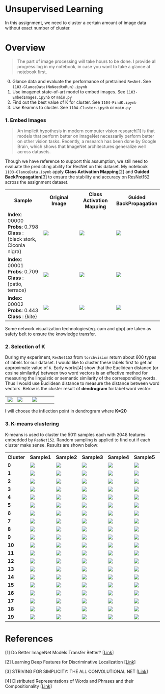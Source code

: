 # Unsupervised Learning

In this assignment, we need to cluster a certain amount of image data without exact number of cluster.


# Overview
> The part of image processing will take hours to be done. I provide all progress log in my notebook, in case you want to take a glance at notebook first.

0. Glance data and evaluate the performance of pretrained `ResNet`. See `1103-GlanceData(NoNeedtoRun).ipynb`
1. Use imagenet state-of-art model to embed images. See `1103-EmbedImages.ipynb` or `main.py`
2. Find out the best value of K for cluster. See `1104-FindK.ipynb`
3. Use Keamns to cluster. See `1104-Cluster.ipynb` or `main.py`



### 1. Embed Images
> An implicit hypothesis in modern computer vision research[1] is that models that perform better on ImageNet necessarily perform better on other vision tasks. 
Recently, a research has been done by Google Brain, which shows that ImageNet architectures generalize well across datasets. 

Though we have reference to support this assumption, we still need to evaluate the predicting ability for ResNet on this dataset.
My notebook `1103-GlanceData.ipynb` apply **Class Activation Mapping**[2] and **Guided BackPropagation**[3] to ensure the stability and accuracy on ResNet152 across the assignment dataset.

<table border=0 >
    <tbody>
        <tr>
            <th align="center" valign="center">  <b>Sample</b> </th>
            <th align="center" valign="center"> <b>Original Image</b></th>
            <th align="center" valign="center"> <b>Class Activation Mapping</b></th>
            <th align="center" valign="center"> <b>Guided BackPropagation</b></th>
        </tr>
        <tr>
            <td align="left" valign="center" width="25%">  <b>Index</b>: 00000 <br />   <b>Probs</b>: 0.798<br />   <b>Class </b>: {black stork, Ciconia nigra}  </td>
            <td width="25%"> <img src="https://github.com/sysu-zjw/MSBD-2018Fall/blob/master/img/5002A3_00000.jpg"> </td>
            <td width="25%"> <img src="https://github.com/sysu-zjw/MSBD-2018Fall/blob/master/img/5002A3_00000_cam.png"> </td>
            <td width="25%"> <img src="https://github.com/sysu-zjw/MSBD-2018Fall/blob/master/img/5002A3_00000_gbp.png"> </td>
        </tr>
        <tr>
            <td align="left" valign="center" width="25%">  <b>Index</b>: 00001 <br />   <b>Probs</b>: 0.709<br />   <b>Class </b>: {patio, terrace}  </td>
            <td width="25%"> <img src="https://github.com/sysu-zjw/MSBD-2018Fall/blob/master/img/5002A3_00001.jpg"> </td>
            <td width="25%"> <img src="https://github.com/sysu-zjw/MSBD-2018Fall/blob/master/img/5002A3_00001_cam.png"> </td>
            <td width="25%"> <img src="https://github.com/sysu-zjw/MSBD-2018Fall/blob/master/img/5002A3_00001_gbp.png"> </td>
        </tr>
        <tr>
            <td align="left" valign="center" width="25%">  <b>Index</b>: 00002 <br />   <b>Probs</b>: 0.443<br />   <b>Class </b>: {kite}  </td>
            <td width="25%"> <img src="https://github.com/sysu-zjw/MSBD-2018Fall/blob/master/img/5002A3_00002.jpg"> </td>
            <td width="25%"> <img src="https://github.com/sysu-zjw/MSBD-2018Fall/blob/master/img/5002A3_00002_cam.png"> </td>
            <td width="25%"> <img src="https://github.com/sysu-zjw/MSBD-2018Fall/blob/master/img/5002A3_00002_gbp.png"> </td>
        </tr>
    </tbody>
</table>


Some network visualization technologies(eg. cam and gbp) are taken as safety belt to ensure the knowledge transfer.


### 2. Selection of K
During my experiment, `ResNet152` from `torchvision` return about 600 types of labels for our dataset. I would like to cluster these labels first to get an approximate value of `K`. Early works[4] show that the Euclidean distance (or cosine similarity) between two word vectors is an effective method for measuring the linguistic or semantic similarity of the corresponding words. Thus I would use Euclidean distance to measure the distance between word vectors. Below is the cluster result of **dendrogram** for label word vector: 

<table border=0 >
    <tbody>
        <tr>
            <td width="20%" > <img src="https://github.com/sysu-zjw/MSBD-2018Fall/blob/master/img/5002A3_Dendrogram500.png"> </td>
            <td width="30%"> <img src="https://github.com/sysu-zjw/MSBD-2018Fall/blob/master/img/5002A3_Dendrogram200.png"> </td>
            <td width="50%"> <img src="https://github.com/sysu-zjw/MSBD-2018Fall/blob/master/img/5002A3_Dendrogram100.png"> </td>
        </tr>
    </tbody>
</table>

I will choose the inflection point in dendrogram where **K=20**

### 3. K-means clustering
K-means is used to cluster the 5011 samples each with 2048 features embedded by `ResNet152`. 
Random sampling is applied to find out if each cluster make sense. Results are shown below:

<table border=0 >
    <tbody>
        <tr>
            <th align="center" valign="center" width="10%">  <b>Cluster</b> </th>
            <th align="center" valign="center" width="15%"> <b>Sample1</b></th>
            <th align="center" valign="center" width="15%"> <b>Sample2</b></th>
            <th align="center" valign="center" width="15%"> <b>Sample3</b></th>
            <th align="center" valign="center" width="15%"> <b>Sample4</b></th>
            <th align="center" valign="center" width="15%"> <b>Sample5</b></th>
            <th align="center" valign="center" width="15%"> <b>Interpret</b></th>
        </tr>
        <tr>
            <td align="left" valign="center" width="10%">  <b> 0 </b>
            <td width="15%" > <img src="https://github.com/sysu-zjw/MSBD-2018Fall/blob/master/img/5002A3/5002A3_label0_Image2060.jpg"> </td>
            <td width="15%" > <img src="https://github.com/sysu-zjw/MSBD-2018Fall/blob/master/img/5002A3/5002A3_label0_Image2579.jpg"> </td>
            <td width="15%" > <img src="https://github.com/sysu-zjw/MSBD-2018Fall/blob/master/img/5002A3/5002A3_label0_Image3264.jpg"> </td>
            <td width="15%"> <img src="https://github.com/sysu-zjw/MSBD-2018Fall/blob/master/img/5002A3/5002A3_label0_Image4673.jpg"> </td>
            <td width="15%"> <img src="https://github.com/sysu-zjw/MSBD-2018Fall/blob/master/img/5002A3/5002A3_label0_Image1248.jpg"> </td>
            <td align="left" valign="center" width="15%">  <b> Horse </b>
        </tr>
        <tr>
            <td align="left" valign="center" width="10%">  <b> 1 </b>
            <td width="15%" > <img src="https://github.com/sysu-zjw/MSBD-2018Fall/blob/master/img/5002A3/5002A3_label1_Image3706.jpg"> </td>
            <td width="15%" > <img src="https://github.com/sysu-zjw/MSBD-2018Fall/blob/master/img/5002A3/5002A3_label1_Image4938.jpg"> </td>
            <td width="15%" > <img src="https://github.com/sysu-zjw/MSBD-2018Fall/blob/master/img/5002A3/5002A3_label1_Image1311.jpg"> </td>
            <td width="15%"> <img src="https://github.com/sysu-zjw/MSBD-2018Fall/blob/master/img/5002A3/5002A3_label1_Image1164.jpg"> </td>
            <td width="15%"> <img src="https://github.com/sysu-zjw/MSBD-2018Fall/blob/master/img/5002A3/5002A3_label1_Image1999.jpg"> </td>
            <td align="left" valign="center" width="15%">  <b> Bus </b>
        </tr>
        <tr>
            <td align="left" valign="center" width="10%">  <b> 2 </b>
            <td width="15%" > <img src="https://github.com/sysu-zjw/MSBD-2018Fall/blob/master/img/5002A3/5002A3_label2_Image2677.jpg"> </td>
            <td width="15%" > <img src="https://github.com/sysu-zjw/MSBD-2018Fall/blob/master/img/5002A3/5002A3_label2_Image3504.jpg"> </td>
            <td width="15%" > <img src="https://github.com/sysu-zjw/MSBD-2018Fall/blob/master/img/5002A3/5002A3_label2_Image802.jpg"> </td>
            <td width="15%"> <img src="https://github.com/sysu-zjw/MSBD-2018Fall/blob/master/img/5002A3/5002A3_label2_Image2026.jpg"> </td>
            <td width="15%"> <img src="https://github.com/sysu-zjw/MSBD-2018Fall/blob/master/img/5002A3/5002A3_label2_Image3615.jpg"> </td>
            <td align="left" valign="center" width="15%">  <b> Human </b>
        </tr>
        <tr>
            <td align="left" valign="center" width="10%">  <b> 3 </b>
            <td width="15%" > <img src="https://github.com/sysu-zjw/MSBD-2018Fall/blob/master/img/5002A3/5002A3_label3_Image4852.jpg"> </td>
            <td width="15%" > <img src="https://github.com/sysu-zjw/MSBD-2018Fall/blob/master/img/5002A3/5002A3_label3_Image4297.jpg"> </td>
            <td width="15%" > <img src="https://github.com/sysu-zjw/MSBD-2018Fall/blob/master/img/5002A3/5002A3_label3_Image3100.jpg"> </td>
            <td width="15%"> <img src="https://github.com/sysu-zjw/MSBD-2018Fall/blob/master/img/5002A3/5002A3_label3_Image4053.jpg"> </td>
            <td width="15%"> <img src="https://github.com/sysu-zjw/MSBD-2018Fall/blob/master/img/5002A3/5002A3_label3_Image4270.jpg"> </td>
            <td align="left" valign="center" width="15%">  <b> Plane </b>
        </tr>
                <tr>
            <td align="left" valign="center" width="10%">  <b> 4 </b>
            <td width="15%" > <img src="https://github.com/sysu-zjw/MSBD-2018Fall/blob/master/img/5002A3/5002A3_label4_Image2639.jpg"> </td>
            <td width="15%" > <img src="https://github.com/sysu-zjw/MSBD-2018Fall/blob/master/img/5002A3/5002A3_label4_Image1949.jpg"> </td>
            <td width="15%" > <img src="https://github.com/sysu-zjw/MSBD-2018Fall/blob/master/img/5002A3/5002A3_label4_Image879.jpg"> </td>
            <td width="15%"> <img src="https://github.com/sysu-zjw/MSBD-2018Fall/blob/master/img/5002A3/5002A3_label4_Image4773.jpg"> </td>
            <td width="15%"> <img src="https://github.com/sysu-zjw/MSBD-2018Fall/blob/master/img/5002A3/5002A3_label4_Image4345.jpg"> </td>
            <td align="left" valign="center" width="15%">  <b> Ship </b>
        </tr>
                <tr>
            <td align="left" valign="center" width="10%">  <b> 5 </b>
            <td width="15%" > <img src="https://github.com/sysu-zjw/MSBD-2018Fall/blob/master/img/5002A3/5002A3_label5_Image2028.jpg"> </td>
            <td width="15%" > <img src="https://github.com/sysu-zjw/MSBD-2018Fall/blob/master/img/5002A3/5002A3_label5_Image4614.jpg"> </td>
            <td width="15%" > <img src="https://github.com/sysu-zjw/MSBD-2018Fall/blob/master/img/5002A3/5002A3_label5_Image2051.jpg"> </td>
            <td width="15%"> <img src="https://github.com/sysu-zjw/MSBD-2018Fall/blob/master/img/5002A3/5002A3_label5_Image168.jpg"> </td>
            <td width="15%"> <img src="https://github.com/sysu-zjw/MSBD-2018Fall/blob/master/img/5002A3/5002A3_label5_Image3916.jpg"> </td>
            <td align="left" valign="center" width="15%">  <b> Table </b>
        </tr>
                <tr>
            <td align="left" valign="center" width="10%">  <b> 6 </b>
            <td width="15%" > <img src="https://github.com/sysu-zjw/MSBD-2018Fall/blob/master/img/5002A3/5002A3_label6_Image809.jpg"> </td>
            <td width="15%" > <img src="https://github.com/sysu-zjw/MSBD-2018Fall/blob/master/img/5002A3/5002A3_label6_Image4074.jpg"> </td>
            <td width="15%" > <img src="https://github.com/sysu-zjw/MSBD-2018Fall/blob/master/img/5002A3/5002A3_label6_Image4097.jpg"> </td>
            <td width="15%"> <img src="https://github.com/sysu-zjw/MSBD-2018Fall/blob/master/img/5002A3/5002A3_label6_Image3949.jpg"> </td>
            <td width="15%"> <img src="https://github.com/sysu-zjw/MSBD-2018Fall/blob/master/img/5002A3/5002A3_label6_Image3335.jpg"> </td>
            <td align="left" valign="center" width="15%">  <b> Motorcycle </b>
        </tr>
                        <tr>
            <td align="left" valign="center" width="10%">  <b> 7 </b>
            <td width="15%" > <img src="https://github.com/sysu-zjw/MSBD-2018Fall/blob/master/img/5002A3/5002A3_label7_Image2178.jpg"> </td>
            <td width="15%" > <img src="https://github.com/sysu-zjw/MSBD-2018Fall/blob/master/img/5002A3/5002A3_label7_Image3426.jpg"> </td>
            <td width="15%" > <img src="https://github.com/sysu-zjw/MSBD-2018Fall/blob/master/img/5002A3/5002A3_label7_Image1333.jpg"> </td>
            <td width="15%"> <img src="https://github.com/sysu-zjw/MSBD-2018Fall/blob/master/img/5002A3/5002A3_label7_Image3923.jpg"> </td>
            <td width="15%"> <img src="https://github.com/sysu-zjw/MSBD-2018Fall/blob/master/img/5002A3/5002A3_label7_Image2950.jpg"> </td>
            <td align="left" valign="center" width="15%">  <b> Chair </b>
        </tr>
                        <tr>
            <td align="left" valign="center" width="10%">  <b> 8 </b>
            <td width="15%" > <img src="https://github.com/sysu-zjw/MSBD-2018Fall/blob/master/img/5002A3/5002A3_label8_Image1500.jpg"> </td>
            <td width="15%" > <img src="https://github.com/sysu-zjw/MSBD-2018Fall/blob/master/img/5002A3/5002A3_label8_Image3987.jpg"> </td>
            <td width="15%" > <img src="https://github.com/sysu-zjw/MSBD-2018Fall/blob/master/img/5002A3/5002A3_label8_Image729.jpg"> </td>
            <td width="15%"> <img src="https://github.com/sysu-zjw/MSBD-2018Fall/blob/master/img/5002A3/5002A3_label8_Image4342.jpg"> </td>
            <td width="15%"> <img src="https://github.com/sysu-zjw/MSBD-2018Fall/blob/master/img/5002A3/5002A3_label8_Image79.jpg"> </td>
            <td align="left" valign="center" width="15%">  <b> ? </b>
        </tr>
                        <tr>
            <td align="left" valign="center" width="10%">  <b> 9 </b>
            <td width="15%" > <img src="https://github.com/sysu-zjw/MSBD-2018Fall/blob/master/img/5002A3/5002A3_label9_Image451.jpg"> </td>
            <td width="15%" > <img src="https://github.com/sysu-zjw/MSBD-2018Fall/blob/master/img/5002A3/5002A3_label9_Image2148.jpg"> </td>
            <td width="15%" > <img src="https://github.com/sysu-zjw/MSBD-2018Fall/blob/master/img/5002A3/5002A3_label9_Image3478.jpg"> </td>
            <td width="15%"> <img src="https://github.com/sysu-zjw/MSBD-2018Fall/blob/master/img/5002A3/5002A3_label9_Image3863.jpg"> </td>
            <td width="15%"> <img src="https://github.com/sysu-zjw/MSBD-2018Fall/blob/master/img/5002A3/5002A3_label9_Image1677.jpg"> </td>
            <td align="left" valign="center" width="15%">  <b> Screen </b>
        </tr>
                        <tr>
            <td align="left" valign="center" width="10%">  <b> 10 </b>
            <td width="15%" > <img src="https://github.com/sysu-zjw/MSBD-2018Fall/blob/master/img/5002A3/5002A3_label10_Image2370.jpg"> </td>
            <td width="15%" > <img src="https://github.com/sysu-zjw/MSBD-2018Fall/blob/master/img/5002A3/5002A3_label10_Image1912.jpg"> </td>
            <td width="15%" > <img src="https://github.com/sysu-zjw/MSBD-2018Fall/blob/master/img/5002A3/5002A3_label10_Image4546.jpg"> </td>
            <td width="15%"> <img src="https://github.com/sysu-zjw/MSBD-2018Fall/blob/master/img/5002A3/5002A3_label10_Image3743.jpg"> </td>
            <td width="15%"> <img src="https://github.com/sysu-zjw/MSBD-2018Fall/blob/master/img/5002A3/5002A3_label10_Image2287.jpg"> </td>
            <td align="left" valign="center" width="15%">  <b> Plant </b>
        </tr>
                                <tr>
            <td align="left" valign="center" width="10%">  <b> 11 </b>
            <td width="15%" > <img src="https://github.com/sysu-zjw/MSBD-2018Fall/blob/master/img/5002A3/5002A3_label11_Image4068.jpg"> </td>
            <td width="15%" > <img src="https://github.com/sysu-zjw/MSBD-2018Fall/blob/master/img/5002A3/5002A3_label11_Image3904.jpg"> </td>
            <td width="15%" > <img src="https://github.com/sysu-zjw/MSBD-2018Fall/blob/master/img/5002A3/5002A3_label11_Image4002.jpg"> </td>
            <td width="15%"> <img src="https://github.com/sysu-zjw/MSBD-2018Fall/blob/master/img/5002A3/5002A3_label11_Image1664.jpg"> </td>
            <td width="15%"> <img src="https://github.com/sysu-zjw/MSBD-2018Fall/blob/master/img/5002A3/5002A3_label11_Image3721.jpg"> </td>
            <td align="left" valign="center" width="15%">  <b> Board/Building? </b>
        </tr>
                                <tr>
            <td align="left" valign="center" width="10%">  <b> 12 </b>
            <td width="15%" > <img src="https://github.com/sysu-zjw/MSBD-2018Fall/blob/master/img/5002A3/5002A3_label12_Image4838.jpg"> </td>
            <td width="15%" > <img src="https://github.com/sysu-zjw/MSBD-2018Fall/blob/master/img/5002A3/5002A3_label12_Image4405.jpg"> </td>
            <td width="15%" > <img src="https://github.com/sysu-zjw/MSBD-2018Fall/blob/master/img/5002A3/5002A3_label12_Image3399.jpg"> </td>
            <td width="15%"> <img src="https://github.com/sysu-zjw/MSBD-2018Fall/blob/master/img/5002A3/5002A3_label12_Image386.jpg"> </td>
            <td width="15%"> <img src="https://github.com/sysu-zjw/MSBD-2018Fall/blob/master/img/5002A3/5002A3_label12_Image2869.jpg"> </td>
            <td align="left" valign="center" width="15%">  <b> Train </b>
        </tr>
                               <tr>
            <td align="left" valign="center" width="10%">  <b> 13 </b>
            <td width="15%" > <img src="https://github.com/sysu-zjw/MSBD-2018Fall/blob/master/img/5002A3/5002A3_label13_Image2511.jpg"> </td>
            <td width="15%" > <img src="https://github.com/sysu-zjw/MSBD-2018Fall/blob/master/img/5002A3/5002A3_label13_Image2046.jpg"> </td>
            <td width="15%" > <img src="https://github.com/sysu-zjw/MSBD-2018Fall/blob/master/img/5002A3/5002A3_label13_Image3774.jpg"> </td>
            <td width="15%"> <img src="https://github.com/sysu-zjw/MSBD-2018Fall/blob/master/img/5002A3/5002A3_label13_Image486.jpg"> </td>
            <td width="15%"> <img src="https://github.com/sysu-zjw/MSBD-2018Fall/blob/master/img/5002A3/5002A3_label13_Image4376.jpg"> </td>
            <td align="left" valign="center" width="15%">  <b> Bike </b>
        </tr>
                               <tr>
            <td align="left" valign="center" width="10%">  <b> 14 </b>
            <td width="15%" > <img src="https://github.com/sysu-zjw/MSBD-2018Fall/blob/master/img/5002A3/5002A3_label14_Image510.jpg"> </td>
            <td width="15%" > <img src="https://github.com/sysu-zjw/MSBD-2018Fall/blob/master/img/5002A3/5002A3_label14_Image3604.jpg"> </td>
            <td width="15%" > <img src="https://github.com/sysu-zjw/MSBD-2018Fall/blob/master/img/5002A3/5002A3_label14_Image2058.jpg"> </td>
            <td width="15%"> <img src="https://github.com/sysu-zjw/MSBD-2018Fall/blob/master/img/5002A3/5002A3_label14_Image3423.jpg"> </td>
            <td width="15%"> <img src="https://github.com/sysu-zjw/MSBD-2018Fall/blob/master/img/5002A3/5002A3_label14_Image1490.jpg"> </td>
            <td align="left" valign="center" width="15%">  <b> Dog (terrier)</b>
        </tr>
                               <tr>
            <td align="left" valign="center" width="10%">  <b> 15 </b>
            <td width="15%" > <img src="https://github.com/sysu-zjw/MSBD-2018Fall/blob/master/img/5002A3/5002A3_label15_Image1070.jpg"> </td>
            <td width="15%" > <img src="https://github.com/sysu-zjw/MSBD-2018Fall/blob/master/img/5002A3/5002A3_label15_Image1732.jpg"> </td>
            <td width="15%" > <img src="https://github.com/sysu-zjw/MSBD-2018Fall/blob/master/img/5002A3/5002A3_label15_Image4728.jpg"> </td>
            <td width="15%"> <img src="https://github.com/sysu-zjw/MSBD-2018Fall/blob/master/img/5002A3/5002A3_label15_Image2134.jpg"> </td>
            <td width="15%"> <img src="https://github.com/sysu-zjw/MSBD-2018Fall/blob/master/img/5002A3/5002A3_label15_Image635.jpg"> </td>
            <td align="left" valign="center" width="15%">  <b> Dog (whippet) </b>
        </tr>
                               <tr>
            <td align="left" valign="center" width="10%">  <b> 16 </b>
            <td width="15%" > <img src="https://github.com/sysu-zjw/MSBD-2018Fall/blob/master/img/5002A3/5002A3_label16_Image4834.jpg"> </td>
            <td width="15%" > <img src="https://github.com/sysu-zjw/MSBD-2018Fall/blob/master/img/5002A3/5002A3_label16_Image2005.jpg"> </td>
            <td width="15%" > <img src="https://github.com/sysu-zjw/MSBD-2018Fall/blob/master/img/5002A3/5002A3_label16_Image1945.jpg"> </td>
            <td width="15%"> <img src="https://github.com/sysu-zjw/MSBD-2018Fall/blob/master/img/5002A3/5002A3_label16_Image4030.jpg"> </td>
            <td width="15%"> <img src="https://github.com/sysu-zjw/MSBD-2018Fall/blob/master/img/5002A3/5002A3_label16_Image4389.jpg"> </td>
            <td align="left" valign="center" width="15%">  <b> Car </b>
        </tr>
                               <tr>
            <td align="left" valign="center" width="10%">  <b> 17 </b>
            <td width="15%" > <img src="https://github.com/sysu-zjw/MSBD-2018Fall/blob/master/img/5002A3/5002A3_label17_Image2043.jpg"> </td>
            <td width="15%" > <img src="https://github.com/sysu-zjw/MSBD-2018Fall/blob/master/img/5002A3/5002A3_label17_Image120.jpg"> </td>
            <td width="15%" > <img src="https://github.com/sysu-zjw/MSBD-2018Fall/blob/master/img/5002A3/5002A3_label17_Image4581.jpg"> </td>
            <td width="15%"> <img src="https://github.com/sysu-zjw/MSBD-2018Fall/blob/master/img/5002A3/5002A3_label17_Image3982.jpg"> </td>
            <td width="15%"> <img src="https://github.com/sysu-zjw/MSBD-2018Fall/blob/master/img/5002A3/5002A3_label17_Image760.jpg"> </td>
            <td align="left" valign="center" width="15%">  <b> Sheep/Cow </b>
        </tr>
                               <tr>
            <td align="left" valign="center" width="10%">  <b> 18 </b>
            <td width="15%" > <img src="https://github.com/sysu-zjw/MSBD-2018Fall/blob/master/img/5002A3/5002A3_label18_Image600.jpg"> </td>
            <td width="15%" > <img src="https://github.com/sysu-zjw/MSBD-2018Fall/blob/master/img/5002A3/5002A3_label18_Image3051.jpg"> </td>
            <td width="15%" > <img src="https://github.com/sysu-zjw/MSBD-2018Fall/blob/master/img/5002A3/5002A3_label18_Image4683.jpg"> </td>
            <td width="15%"> <img src="https://github.com/sysu-zjw/MSBD-2018Fall/blob/master/img/5002A3/5002A3_label18_Image4931.jpg"> </td>
            <td width="15%"> <img src="https://github.com/sysu-zjw/MSBD-2018Fall/blob/master/img/5002A3/5002A3_label18_Image2398.jpg"> </td>
            <td align="left" valign="center" width="15%">  <b> Bike </b>
        </tr>
                                <tr>
            <td align="left" valign="center" width="10%">  <b> 19 </b>
            <td width="15%" > <img src="https://github.com/sysu-zjw/MSBD-2018Fall/blob/master/img/5002A3/5002A3_label19_Image3411.jpg"> </td>
            <td width="15%" > <img src="https://github.com/sysu-zjw/MSBD-2018Fall/blob/master/img/5002A3/5002A3_label19_Image2637.jpg"> </td>
            <td width="15%" > <img src="https://github.com/sysu-zjw/MSBD-2018Fall/blob/master/img/5002A3/5002A3_label19_Image392.jpg"> </td>
            <td width="15%"> <img src="https://github.com/sysu-zjw/MSBD-2018Fall/blob/master/img/5002A3/5002A3_label19_Image3266.jpg"> </td>
            <td width="15%"> <img src="https://github.com/sysu-zjw/MSBD-2018Fall/blob/master/img/5002A3/5002A3_label19_Image4242.jpg"> </td>
            <td align="left" valign="center" width="15%">  <b> Cat </b>
        </tr>
    </tbody>
</table>




# References

[1] Do Better ImageNet Models Transfer Better? [[Link](https://arxiv.org/pdf/1805.08974.pdf)]

[2] Learning Deep Features for Discriminative Localization [[Link](https://arxiv.org/pdf/1512.04150.pdf)]

[3] STRIVING FOR SIMPLICITY: THE ALL CONVOLUTIONAL NET [[Link](https://arxiv.org/pdf/1412.6806.pdf)]

[4] Distributed Representations of Words and Phrases and their Compositionality [[Link](http://papers.nips.cc/paper/5021-distributed-representations-of-words-and-phrases-and-their-compositionality.pdf)]